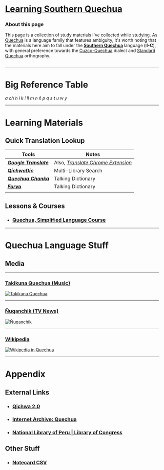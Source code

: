 

# **<u>Learning Southern Quechua</u>**

### About this page

This page is a collection of study materials I've collected while studying. As [Quechua](https://en.wikipedia.org/wiki/Quechuan_languages) is a language family that features ambiguity, it's worth noting that the materials here aim to fall under the [**Southern Quechua**](https://en.wikipedia.org/wiki/Southern_Quechua) language (**II-C**), with general preference towards the [Cuzco-Quechua](https://en.wikipedia.org/wiki/Cuzco_Quechua_language) dialect and [Standard Quechua](https://en.wikipedia.org/wiki/Quechua_alphabet) orthography.

<img title="" src="https://upload.wikimedia.org/wikipedia/commons/thumb/f/fa/Quechuan_distribution.svg/521px-Quechuan_distribution.svg.png" alt="" data-align="inline">

---

# Big Reference Table

*a  ch  h  i  k  l  ll  m  n  ñ  p  q  s  t  u  w  y*

 ---

# Learning Materials

## Quick Translation Lookup

| Tools                                                                            | Notes                                                                                                                                   |
| -------------------------------------------------------------------------------- | --------------------------------------------------------------------------------------------------------------------------------------- |
| [***Google Translate***](https://translate.google.com/?sl=en&tl=qu&op=translate) | Also, [*Translate Chrome Extension*](https://chrome.google.com/webstore/detail/google-translate/aapbdbdomjkkjkaonfhkkikfgjllcleb?hl=en) |
| [***QichwaDic***](https://www.dic.qichwa.net/#/)                                 | Multi-Library Search                                                                                                                    |
| [***Quechua Chanka***](http://talkingdictionary.swarthmore.edu/quechua_chanka/)  | Talking Dictionary                                                                                                                      |
| [***Forvo***](https://forvo.com/languages/qu/)                                   | Talking Dictionary                                                                                                                      |
|                                                                                  |                                                                                                                                         |

## Lessons & Courses

- ### [Quechua, Simplified Language Course](https://www.vanenos.com/en/others/quechua-language-introduction/quechua-language-introduction/)

---

# Quechua Language Stuff

## Media

---

### [Takikuna Quechua (Music)](https://www.youtube.com/watch?=6R7zGDp_wsQ&list=PLP1RQ_FSfiQ7VdNpyAb852fLMrfCgLZaV)

[![Takikuna Quechua](https://img.youtube.com/vi/6R7zGDp_wsQ/0.jpg)](https://www.youtube.com/watch?=6R7zGDp_wsQ&list=PLP1RQ_FSfiQ7VdNpyAb852fLMrfCgLZaV)

---

### [Ñuqanchik (TV News)](https://www.youtube.com/watch?=CGgB6RMM9dA&list=PLtU1EVPSjC2D6m6kxukp8LjOl_BEMC3JP)

[![Ñuqanchik](https://img.youtube.com/vi/HQx9pbs1wJY/0.jpg)](https://www.youtube.com/watch?=CGgB6RMM9dA&list=PLtU1EVPSjC2D6m6kxukp8LjOl_BEMC3JP)

---

### [Wikipedia](https://qu.wikipedia.org/wiki/Main_Page)

[![Wikipedia in Quechua](https://qu.wikipedia.org/static/images/project-logos/quwiki-1.5x.png)](https://qu.wikipedia.org/wiki/Main_Page) 

---

# Appendix

## External Links

- ### [Qichwa 2.0](https://qu.wikipedia.org/wiki/Main_Page)

- ### [Internet Archive: Quechua](https://archive.org/search.php?query=quechua)

- ### [National Library of Peru | Library of Congress](https://www.loc.gov/search/?all=true&fa=partof:national+library+of+peru)

## Other Stuff

- ### [Notecard CSV](https://archive.org/search.php?query=quechua)
